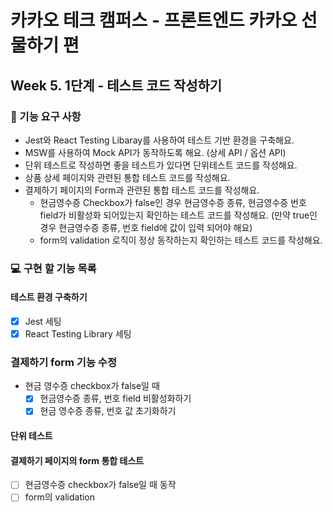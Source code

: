 # 카카오 테크 캠퍼스 - 프론트엔드 카카오 선물하기 편

## Week 5. 1단계 - 테스트 코드 작성하기

### 🚀 기능 요구 사항

- Jest와 React Testing Libaray를 사용하여 테스트 기반 환경을 구축해요.
- MSW를 사용하여 Mock API가 동작하도록 해요. (상세 API / 옵션 API)
- 단위 테스트로 작성하면 좋을 테스트가 있다면 단위테스트 코드를 작성해요.
- 상품 상세 페이지와 관련된 통합 테스트 코드를 작성해요.
- 결제하기 페이지의 Form과 관련된 통합 테스트 코드를 작성해요.
  - 현금영수증 Checkbox가 false인 경우 현금영수증 종류, 현금영수증 번호 field가 비활성화 되어있는지 확인하는 테스트 코드를 작성해요. (만약 true인 경우 현금영수증 종류, 번호 field에 값이 입력 되어야 해요)
  - form의 validation 로직이 정상 동작하는지 확인하는 테스트 코드를 작성해요.

### 💻 구현 할 기능 목록

#### 테스트 환경 구축하기

- [x] Jest 세팅
- [x] React Testing Library 세팅

### 결제하기 form 기능 수정

- 현금 영수증 checkbox가 false일 때
  - [x] 현금영수증 종류, 번호 field 비활성화하기
  - [x] 현금 영수증 종류, 번호 값 초기화하기

#### 단위 테스트

#### 결제하기 페이지의 form 통합 테스트

- [ ] 현금영수증 checkbox가 false일 때 동작
- [ ] form의 validation
